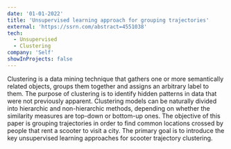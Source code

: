 ```yaml
---
date: '01-01-2022'
title: 'Unsupervised learning approach for grouping trajectories'
external: 'https://ssrn.com/abstract=4551038'
tech:
  - Unsupervised
  - Clustering
company: 'Self'
showInProjects: false
---
```


Clustering is a data mining technique that gathers one or more semantically related objects, groups them together and assigns an arbitrary label to them. The purpose of clustering is to identify hidden patterns in data that were not previously apparent. Clustering models can be naturally divided into hierarchic and non-hierarchic methods, depending on whether the similarity measures are top-down or bottom-up ones. The objective of this paper is grouping trajectories in order to find common locations crossed by people that rent a scooter to visit a city. The primary goal is to introduce the key unsupervised learning approaches for scooter trajectory clustering.
